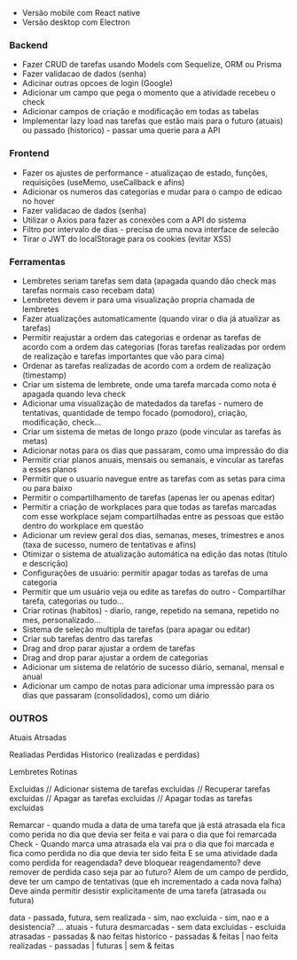 - Versão mobile com React native
- Versão desktop com Electron

### Backend

- Fazer CRUD de tarefas usando Models com Sequelize, ORM ou Prisma
- Fazer validacao de dados (senha)
- Adicinar outras opcoes de login (Google)
- Adicionar um campo que pega o momento que a atividade recebeu o check
- Adicionar campos de criação e modificação em todas as tabelas
- Implementar lazy load nas tarefas que estão mais para o futuro (atuais) ou passado (historico) - passar uma querie para a API

### Frontend

- Fazer os ajustes de performance - atualizaçao de estado, funções, requisições (useMemo, useCallback e afins)
- Adicionar os numeros das categorias e mudar para o campo de edicao no hover
- Fazer validacao de dados (senha)
- Utilizar o Axios para fazer as conexões com a API do sistema
- Filtro por intervalo de dias - precisa de uma nova interface de selecão
- Tirar o JWT do localStorage para os cookies (evitar XSS)

### Ferramentas

- Lembretes seriam tarefas sem data (apagada quando dão check mas tarefas normais caso recebam data)
- Lembretes devem ir para uma visualização propria chamada de lembretes
- Fazer atualizações automaticamente (quando virar o dia já atualizar as tarefas)
- Permitir reajustar a ordem das categorias e ordenar as tarefas de acordo com a ordem das categorias (foras tarefas realizadas por ordem de realização e tarefas importantes que vão para cima)
- Ordenar as tarefas realizadas de acordo com a ordem de realização (timestamp)
- Criar um sistema de lembrete, onde uma tarefa marcada como nota é apagada quando leva check
- Adicionar uma visualização de matedados da tarefas - numero de tentativas, quantidade de tempo focado (pomodoro), criação, modificação, check...
- Criar um sistema de metas de longo prazo (pode vincular as tarefas às metas)
- Adicionar notas para os dias que passaram, como uma impressão do dia
- Permitir criar planos anuais, mensais ou semanais, e vincular as tarefas a esses planos
- Permitir que o usuario navegue entre as tarefas com as setas para cima ou para baixo
- Permitir o compartilhamento de tarefas (apenas ler ou apenas editar)
- Permitir a criação de workplaces para que todas as tarefas marcadas com esse workplace sejam compartilhadas entre as pessoas que estão dentro do workplace em questão
- Adicionar um review geral dos dias, semanas, meses, trimestres e anos (taxa de sucesso, numero de tentativas e afins)
- Otimizar o sistema de atualização automática na edição das notas (titulo e descrição)
- Configurações de usuário: permitir apagar todas as tarefas de uma categoria
- Permitir que um usuário veja ou edite as tarefas do outro - Compartilhar tarefa, categorias ou tudo...
- Criar rotinas (habitos) - diario, range, repetido na semana, repetido no mes, personalizado...
- Sistema de seleção multipla de tarefas (para apagar ou editar)
- Criar sub tarefas dentro das tarefas
- Drag and drop parar ajustar a ordem de tarefas
- Drag and drop parar ajustar a ordem de categorias
- Adicionar um sistema de relatório de sucesso diário, semanal, mensal e anual
- Adicionar um campo de notas para adicionar uma impressão para os dias que passaram (consolidados), como um diário

### OUTROS

Atuais
Atrsadas

Realiadas
Perdidas
Historico (realizadas e perdidas)

Lembretes
Rotinas

Excluidas
// Adicionar sistema de tarefas excluidas
// Recuperar tarefas excluidas
// Apagar as tarefas excluidas
// Apagar todas as tarefas excluidas

Remarcar - quando muda a data de uma tarefa que já está atrasada ela fica como perida no dia que devia ser feita e vai para o dia que foi remarcada
Check - Quando marca uma atrasada ela vai pra o dia que foi marcada e fica como perdida no dia que devia ter sido feita
E se uma atividade dada como perdida for reagendada? deve bloquear reagendamento? deve remover de perdida caso seja par ao futuro?
Alem de um campo de perdido, deve ter um campo de tentativas (que eh incrementado a cada nova falha)
Deve ainda permitir desistir explicitamente de uma tarefa (atrasada ou futura)

data - passada, futura, sem
realizada - sim, nao
excluida - sim, nao
e a desistencia?
...
atuais - futura
desmarcadas - sem data
excluidas - escluida
atrasadas - passadas & nao feitas
historico - passadas & feitas | nao feita
realizadas - passadas | futuras | sem & feitas
